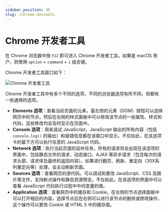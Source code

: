 ```yaml
---
sidebar_position: 35
slug: /chrome-devtools
---
```


# Chrome 开发者工具



在 Chrome 浏览器中按 `F12` 即可进入 Chrome 开发者工具，如果是 macOS 用户，则使用 `option` + `command` + `i` 组合键。

Chrome 开发者工具窗口如下：

![Chrome 开发者工具](https://static.getiot.tech/chrome-devtools.png#center)

Chrome 开发者工具中有多个不同的选项，不同的浏览器选项有所不同，但都有一些通用的选项。

- **Elements 选项**：查看当前页面的元素，最左侧的元素（DOM）按钮可以选择网页中的节点，然后在右侧的样式面板中可以修改该节点的一些属性、样式和代码，这些修改均会及时显示在页面中。
- **Console 选项**：用来调试 JavaScript，JavaScript 输出的所有内容（包括 `console.log()` 的输出）和报错信息都在该窗口中显示。不仅如此，在该选项卡的最下方可以执行任意的 JavaScript 代码。
- **Network 选项**：执行当前页面的监听任务，所有的请求将会出现在该选项的界面中，包括静态文件的请求、动态接口、AJAX 等异步请求（包含每次的请求头部、请求体及最终的返回内容）。如果进行翻页、刷新、重定向（30X系列重定向等）处理，会主动刷新页面。
- **Sources 选项**：查看网页的源代码，可以调试和更改 JavaScript、CSS 及图片等文件，支持断点操作和静态资源预览。不仅如此，在该选项的界面中可以查看 JavaScript 代码执行过程中中间变量的值。
- **Application 选项**：查看网页中的缓存和 Cookie。在左侧的节点选择面板中可以打开相应的内容，选择节点后在右侧可以进行该节点的删除或修改操作，这个操作可以更改 Cookie 或 HTML 5 中的缓存值。

